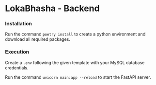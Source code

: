 # LokaBhasha - Backend

### Installation

Run the command `poetry install` to create a python environment and download all required packages.

### Execution

Create a `.env` following the given template with your MySQL database credentials.

Run the command `uvicorn main:app --reload` to start the FastAPI server.